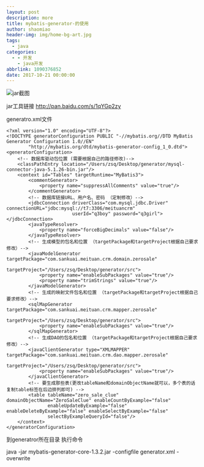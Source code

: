 ```yaml
---
layout: post
description: more
title: mybatis-generator-的使用
author: shaomiao
header-img: img/home-bg-art.jpg
tags:
  - java
categories:
  - - 开发
    - java开发
abbrlink: 1090376852
date: 2017-10-21 00:00:00
---
```


![jar截图](http://upload-images.jianshu.io/upload_images/2590671-59c38c404b3f61c6.png?imageMogr2/auto-orient/strip%7CimageView2/2/w/1240)

jar工具链接
http://pan.baidu.com/s/1qYGp2zy


generatro.xml文件

	<?xml version="1.0" encoding="UTF-8"?>
	<!DOCTYPE generatorConfiguration PUBLIC "-//mybatis.org//DTD MyBatis Generator Configuration 1.0//EN"
			"http://mybatis.org/dtd/mybatis-generator-config_1_0.dtd">
	<generatorConfiguration>
		<!-- 数据库驱动包位置 (需要根据自己的路径修改)-->
		<classPathEntry location="/Users/zsq/Desktop/generator/mysql-connector-java-5.1.26-bin.jar"/>
		<context id="Tables" targetRuntime="MyBatis3">
			<commentGenerator>
				<property name="suppressAllComments" value="true"/>
			</commentGenerator>
			<!-- 数据库链接URL、用户名、密码 （定制修改）-->
			<jdbcConnection driverClass="com.mysql.jdbc.Driver" connectionURL="jdbc:mysql://t7:3306/meituancrm"
							userId="q3boy" password="q3girl"></jdbcConnection>
			<javaTypeResolver>
				<property name="forceBigDecimals" value="false"/>
			</javaTypeResolver>
			<!-- 生成模型的包名和位置 （targetPackage和targetProject根据自己要求修改）-->
			<javaModelGenerator targetPackage="com.sankuai.meituan.crm.domain.zerosale"
								targetProject="/Users/zsq/Desktop/generator/src">
				<property name="enableSubPackages" value="true"/>
				<property name="trimStrings" value="true"/>
			</javaModelGenerator>
			<!-- 生成的映射文件包名和位置 （targetPackage和targetProject根据自己要求修改）-->
			<sqlMapGenerator targetPackage="com.sankuai.meituan.crm.mapper.zerosale"
							 targetProject="/Users/zsq/Desktop/generator/src">
				<property name="enableSubPackages" value="true"/>
			</sqlMapGenerator>
			<!-- 生成DAO的包名和位置 （targetPackage和targetProject根据自己要求修改）-->
			<javaClientGenerator type="XMLMAPPER" targetPackage="com.sankuai.meituan.crm.dao.mapper.zerosale"
								 targetProject="/Users/zsq/Desktop/generator/src">
				<property name="enableSubPackages" value="true"/>
			</javaClientGenerator>
			<!-- 要生成那些表(更改tableName和domainObjectName就可以，多个表的话复制table标签在后边排列即可) -->
			<table tableName="zero_sale_clue" domainObjectName="ZeroSaleClue" enableCountByExample="false"
				   enableUpdateByExample="false" enableDeleteByExample="false" enableSelectByExample="false"
				   selectByExampleQueryId="false"/>
		</context>
	</generatorConfiguration>


到generatror所在目录
执行命令

java -jar mybatis-generator-core-1.3.2.jar -configfile generator.xml -overwrite
